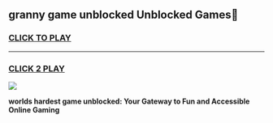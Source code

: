 
## granny game unblocked Unblocked Games👋
<h3>
<a href="https://premium.freeplayer.one?title=granny_game_unblocked&ref=16F">CLICK TO PLAY</a></h3>
<hr>

<h3>
<a href="https://premium.freeplayer.one?title=granny_game_unblocked&ref=16F">CLICK 2 PLAY</a>
  
</h3>

<a href="https://premium.freeplayer.one?title=granny_game_unblocked&ref=16F/"><img src="https://clearcache.store/games.png"></a>


**worlds hardest game unblocked: Your Gateway to Fun and Accessible Online Gaming**
